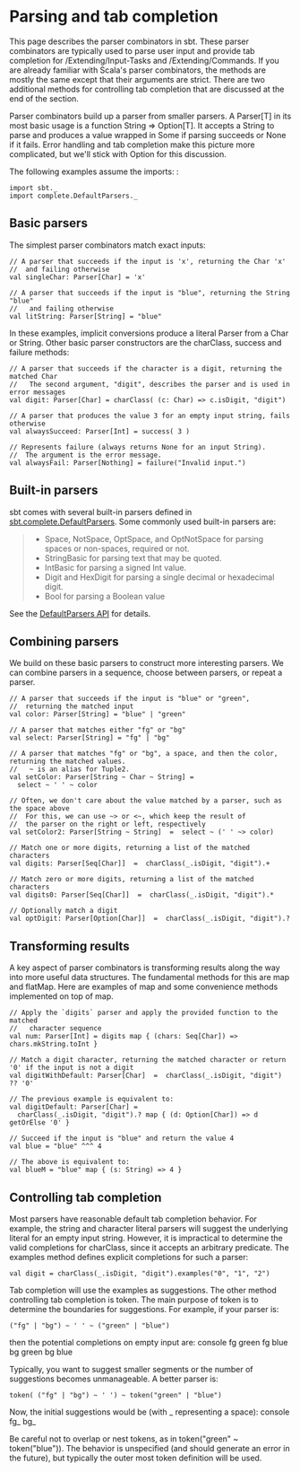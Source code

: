 Parsing and tab completion
==========================

This page describes the parser combinators in sbt. These parser
combinators are typically used to parse user input and provide tab
completion for /Extending/Input-Tasks and /Extending/Commands. If you
are already familiar with Scala's parser combinators, the methods are
mostly the same except that their arguments are strict. There are two
additional methods for controlling tab completion that are discussed at
the end of the section.

Parser combinators build up a parser from smaller parsers. A Parser[T]
in its most basic usage is a function String =\> Option[T]. It accepts a
String to parse and produces a value wrapped in Some if parsing succeeds
or None if it fails. Error handling and tab completion make this picture
more complicated, but we'll stick with Option for this discussion.

The following examples assume the imports: :

    import sbt._
    import complete.DefaultParsers._

Basic parsers
-------------

The simplest parser combinators match exact inputs:

    // A parser that succeeds if the input is 'x', returning the Char 'x'
    //  and failing otherwise
    val singleChar: Parser[Char] = 'x'

    // A parser that succeeds if the input is "blue", returning the String "blue"
    //   and failing otherwise
    val litString: Parser[String] = "blue"

In these examples, implicit conversions produce a literal Parser from a
Char or String. Other basic parser constructors are the charClass,
success and failure methods:

    // A parser that succeeds if the character is a digit, returning the matched Char 
    //   The second argument, "digit", describes the parser and is used in error messages
    val digit: Parser[Char] = charClass( (c: Char) => c.isDigit, "digit")

    // A parser that produces the value 3 for an empty input string, fails otherwise
    val alwaysSucceed: Parser[Int] = success( 3 )

    // Represents failure (always returns None for an input String).
    //  The argument is the error message.
    val alwaysFail: Parser[Nothing] = failure("Invalid input.")

Built-in parsers
----------------

sbt comes with several built-in parsers defined in
[sbt.complete.DefaultParsers](../../api/sbt/complete/DefaultParsers$.html).
Some commonly used built-in parsers are:

> -   Space, NotSpace, OptSpace, and OptNotSpace for parsing spaces or
>     non-spaces, required or not.
> -   StringBasic for parsing text that may be quoted.
> -   IntBasic for parsing a signed Int value.
> -   Digit and HexDigit for parsing a single decimal or hexadecimal
>     digit.
> -   Bool for parsing a Boolean value

See the [DefaultParsers
API](../../api/sbt/complete/DefaultParsers$.html) for details.

Combining parsers
-----------------

We build on these basic parsers to construct more interesting parsers.
We can combine parsers in a sequence, choose between parsers, or repeat
a parser.

    // A parser that succeeds if the input is "blue" or "green",
    //  returning the matched input
    val color: Parser[String] = "blue" | "green"

    // A parser that matches either "fg" or "bg"
    val select: Parser[String] = "fg" | "bg"

    // A parser that matches "fg" or "bg", a space, and then the color, returning the matched values.
    //   ~ is an alias for Tuple2.
    val setColor: Parser[String ~ Char ~ String] =
      select ~ ' ' ~ color

    // Often, we don't care about the value matched by a parser, such as the space above
    //  For this, we can use ~> or <~, which keep the result of
    //  the parser on the right or left, respectively
    val setColor2: Parser[String ~ String]  =  select ~ (' ' ~> color)

    // Match one or more digits, returning a list of the matched characters
    val digits: Parser[Seq[Char]]  =  charClass(_.isDigit, "digit").+

    // Match zero or more digits, returning a list of the matched characters
    val digits0: Parser[Seq[Char]]  =  charClass(_.isDigit, "digit").*

    // Optionally match a digit
    val optDigit: Parser[Option[Char]]  =  charClass(_.isDigit, "digit").?

Transforming results
--------------------

A key aspect of parser combinators is transforming results along the way
into more useful data structures. The fundamental methods for this are
map and flatMap. Here are examples of map and some convenience methods
implemented on top of map.

    // Apply the `digits` parser and apply the provided function to the matched
    //   character sequence
    val num: Parser[Int] = digits map { (chars: Seq[Char]) => chars.mkString.toInt }

    // Match a digit character, returning the matched character or return '0' if the input is not a digit
    val digitWithDefault: Parser[Char]  =  charClass(_.isDigit, "digit") ?? '0'

    // The previous example is equivalent to:
    val digitDefault: Parser[Char] =
      charClass(_.isDigit, "digit").? map { (d: Option[Char]) => d getOrElse '0' }

    // Succeed if the input is "blue" and return the value 4
    val blue = "blue" ^^^ 4

    // The above is equivalent to:
    val blueM = "blue" map { (s: String) => 4 }

Controlling tab completion
--------------------------

Most parsers have reasonable default tab completion behavior. For
example, the string and character literal parsers will suggest the
underlying literal for an empty input string. However, it is impractical
to determine the valid completions for charClass, since it accepts an
arbitrary predicate. The examples method defines explicit completions
for such a parser:

    val digit = charClass(_.isDigit, "digit").examples("0", "1", "2")

Tab completion will use the examples as suggestions. The other method
controlling tab completion is token. The main purpose of token is to
determine the boundaries for suggestions. For example, if your parser
is:

    ("fg" | "bg") ~ ' ' ~ ("green" | "blue")

then the potential completions on empty input are:
console fg green fg blue bg green bg blue

Typically, you want to suggest smaller segments or the number of
suggestions becomes unmanageable. A better parser is:

    token( ("fg" | "bg") ~ ' ') ~ token("green" | "blue")

Now, the initial suggestions would be (with \_ representing a space):
console fg\_ bg\_

Be careful not to overlap or nest tokens, as in
token("green" \~ token("blue")). The behavior is unspecified (and should
generate an error in the future), but typically the outer most token
definition will be used.
